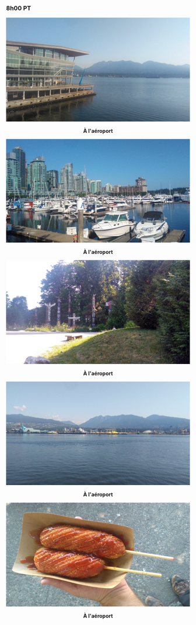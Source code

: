 ### 8h00 PT


![À l'aéroport](/assets/2021/07/20210710_vancouver/convention.jpg)
<p align="center"><b>À l'aéroport</b></p>

![À l'aéroport](/assets/2021/07/20210710_vancouver/marina.jpg)
<p align="center"><b>À l'aéroport</b></p>

![À l'aéroport](/assets/2021/07/20210710_vancouver/totems.jpg)
<p align="center"><b>À l'aéroport</b></p>

![À l'aéroport](/assets/2021/07/20210710_vancouver/north_vancouver.jpg)
<p align="center"><b>À l'aéroport</b></p>

![À l'aéroport](/assets/2021/07/20210710_vancouver/corn_dogs.jpg)
<p align="center"><b>À l'aéroport</b></p>
